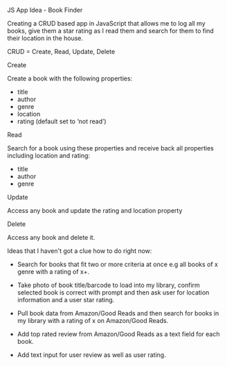 JS App Idea - Book Finder	

Creating a CRUD based app in JavaScript that allows me to log all my books, give them a star rating as I read them and search for them to find their location in the house.

CRUD = Create, Read, Update, Delete

Create

Create a book with the following properties:

- title
- author
- genre
- location
- rating (default set to ‘not read’)

Read 

Search for a book using these properties and receive back all properties including location and rating:

- title
- author
- genre

Update

Access any book and update the rating and location property

Delete

Access any book and delete it.

Ideas that I haven't got a clue how to do right now:

- Search for books that fit two or more criteria at once e.g all books of x genre with a rating of x+.

- Take photo of book title/barcode to load into my library, confirm selected book is correct with prompt and then ask user for location information and a user star rating.

- Pull book data from Amazon/Good Reads and then search for books in my library with a rating of x on Amazon/Good Reads.

- Add top rated review from Amazon/Good Reads as a text field for each book.

- Add text input for user review as well as user rating.



